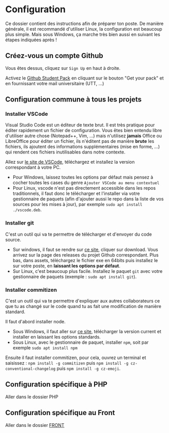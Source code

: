 # Configuration

Ce dossier contient des instructions afin de préparer ton poste. De manière générale, il est recommandé d'utiliser Linux, la configuration est beaucoup plus simple. Mais sous Windows, ça marche très bien aussi en suivant les étapes indiquées après !

## Créez-vous un compte Github

Vous êtes dessus, cliquez sur `Sign Up` en haut à droite.

Activez le [Github Student Pack](https://education.github.com/pack) en cliquant sur le bouton "Get your pack" et en fournissant votre mail universitaire (UTT, ...)

## Configuration commune à tous les projets

### Installer VSCode

Visual Studio Code est un éditeur de texte brut. Il est très pratique pour éditer rapidement un fichier de configuration. Vous êtes bien entendu libre d'utiliser autre chose (Notepad++, Vim, ...) mais n'utilisez **jamais** Office ou LibreOffice pour éditer un fichier, ils n'éditent pas de manière **brute** les fichiers, ils ajoutent des informations supplémentaires (mise en forme, ...) qui rendent ces fichiers inutilisables dans notre contexte.

Allez sur [le site de VSCode](https://code.visualstudio.com/), téléchargez et installez la version correspondant à votre PC.

- Pour Windows, laissez toutes les options par défaut mais pensez à cocher toutes les cases du genre `Ajouter VSCode au menu contextuel`
- Pour Linux, vscode n'est pas directement accessible dans les repos traditionnels, il faut donc le télécharger et l'installer via votre gestionnaire de paquets (afin d'ajouter aussi le repo dans la liste de vos sources pour les mises à jour), par exemple `sudo apt install ./vscode.deb`.

### Installer git

C'est un outil qui va te permettre de télécharger et d'envoyer du code source.

- Sur windows, il faut se rendre sur [ce site](https://gitforwindows.org/), cliquer sur download. Vous arrivez sur la page des releases du projet Github correspondant. Plus bas, dans assets, téléchargez le fichier exe en 64bits puis installez le sur votre poste, en **laissant les options par défaut**.
- Sur Linux, c'est beaucoup plus facile. Installez le paquet `git` avec votre gestionnaire de paquets (exemple : `sudo apt install git`).

### Installer commitizen

C'est un outil qui va te permettre d'expliquer aux autres collaborateurs ce que tu as changé sur le code quand tu as fait une modification de manière standard.

Il faut d'abord installer node.

- Sous Windows, il faut aller sur [ce site](https://nodejs.org/en/), télécharger la version current et installer en laissant les options standards.
- Sous Linux, avec le gestionnaire de paquet, installer `npm`, soit par exemple `sudo apt install npm`

Ensuite il faut installer commitizen, pour cela, ouvrez un terminal et saisissez : `npm install -g commitizen` puis `npm install -g cz-conventional-changelog` puis `npm install -g cz-emoji`.

## Configuration spécifique à PHP

Aller dans le dossier PHP

## Configuration spécifique au Front

Aller dans le dossier [FRONT](1-Configuration/FRONT/)
